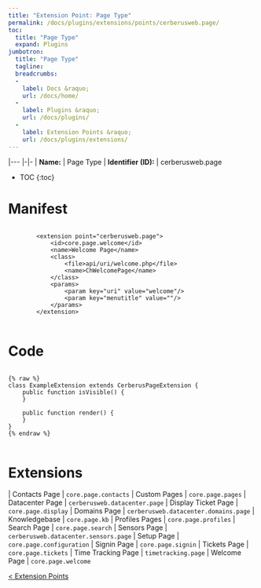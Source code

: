 ```yaml
---
title: "Extension Point: Page Type"
permalink: /docs/plugins/extensions/points/cerberusweb.page/
toc:
  title: "Page Type"
  expand: Plugins
jumbotron:
  title: "Page Type"
  tagline: 
  breadcrumbs:
  -
    label: Docs &raquo;
    url: /docs/home/
  -
    label: Plugins &raquo;
    url: /docs/plugins/
  -
    label: Extension Points &raquo;
    url: /docs/plugins/extensions/
---
```


|---
|-|-
| **Name:** | Page Type
| **Identifier (ID):** | cerberusweb.page

* TOC
{:toc}

# Manifest

<pre>
<code class="language-xml">
		&lt;extension point=&quot;cerberusweb.page&quot;&gt;
			&lt;id&gt;core.page.welcome&lt;/id&gt;
			&lt;name&gt;Welcome Page&lt;/name&gt;
			&lt;class&gt;
				&lt;file&gt;api/uri/welcome.php&lt;/file&gt;
				&lt;name&gt;ChWelcomePage&lt;/name&gt;
			&lt;/class&gt;
			&lt;params&gt;
				&lt;param key=&quot;uri&quot; value=&quot;welcome&quot;/&gt;
				&lt;param key=&quot;menutitle&quot; value=&quot;&quot;/&gt;
			&lt;/params&gt;
		&lt;/extension&gt;
</code>
</pre>

# Code

<pre>
<code class="language-php">
{% raw %}
class ExampleExtension extends CerberusPageExtension {
	public function isVisible() {
	}

	public function render() {
	}
}
{% endraw %}
</code>
</pre>

# Extensions

| Contacts Page | `core.page.contacts`
| Custom Pages | `core.page.pages`
| Datacenter Page | `cerberusweb.datacenter.page`
| Display Ticket Page | `core.page.display`
| Domains Page | `cerberusweb.datacenter.domains.page`
| Knowledgebase | `core.page.kb`
| Profiles Pages | `core.page.profiles`
| Search Page | `core.page.search`
| Sensors Page | `cerberusweb.datacenter.sensors.page`
| Setup Page | `core.page.configuration`
| Signin Page | `core.page.signin`
| Tickets Page | `core.page.tickets`
| Time Tracking Page | `timetracking.page`
| Welcome Page | `core.page.welcome`

<div class="section-nav">
	<div class="left">
		<a href="/docs/plugins/extensions/#extension-points" class="prev">&lt; Extension Points</a>
	</div>
	<div class="right align-right">
	</div>
</div>
<div class="clear"></div>